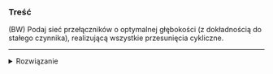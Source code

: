 ### Treść
(BW)
Podaj sieć przełączników o optymalnej głębokości (z dokładnością do stałego czynnika), realizującą wszystkie przesunięcia cykliczne.

------
<details><summary>Rozwiązanie</summary>
<p>
zał bso n = 2^k
konstrukcja sieci:
sklejamy podsieci shift_{2^i}^{n} dla i z 0..k

aby wykonać permutację pi \in n używamy shiftów zapalonych bitów z reprezentacji dwójkowej pi

głębokość? shift ma stałą głębokość, więc łączna głebokość to O(log n)
rozmiar to O(n*log n) (shift ma rozmiar n)